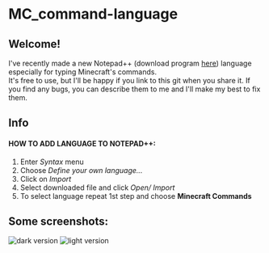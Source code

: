 # MC_command-language

## Welcome!
I've recently made a new Notepad++ (download program [here](https://notepad-plus-plus.org/download/))  language especially for typing Minecraft's commands.  
It's free to use, but I'll be happy if you link to this git when you share it.
If you find any bugs, you can describe them to me and I'll make my best to fix them. 

## Info

#### HOW TO ADD LANGUAGE TO NOTEPAD++: 
1. Enter *Syntax* menu  
1. Choose *Define your own language...*  
1. Click on *Import*  
1. Select downloaded file and click *Open/ Import*  
1. To select language repeat 1st step and choose **Minecraft Commands**  


## Some screenshots:

![dark version](http://www.mediafire.com/view/jieb3lnco8ra083/notepad%20%20_2018-02-17_21-48-41.png)
![light version](http://www.mediafire.com/view/w69d4735o5vii4n/notepad%20%20_2018-02-17_21-50-14.png)
